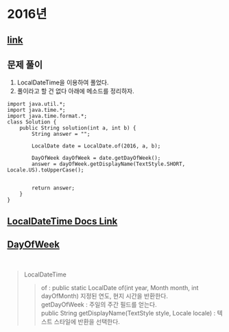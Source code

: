 # 2016년
## [link](https://school.programmers.co.kr/learn/courses/30/lessons/12901)


## 문제 풀이
1. LocalDateTime을 이용하여 풀었다. 
2. 풀이라고 할 건 없다 아래에 메소드를 정리하자.
```
import java.util.*;
import java.time.*;
import java.time.format.*;
class Solution {
    public String solution(int a, int b) {
        String answer = "";
        
        LocalDate date = LocalDate.of(2016, a, b);
        
        DayOfWeek dayOfWeek = date.getDayOfWeek();
        answer = dayOfWeek.getDisplayName(TextStyle.SHORT, Locale.US).toUpperCase();
        
        
        return answer;
    }
}
```

## [LocalDateTime Docs Link](https://docs.oracle.com/javase/8/docs/api/java/time/LocalDate.html)
## [DayOfWeek](https://docs.oracle.com/javase/8/docs/api/java/time/DayOfWeek.html)
<br>

> LocalDateTime 
>> of : public static LocalDate of(int year, Month month, int dayOfMonth) 지정된 연도, 현지 시간을 반환한다.<br>
>> getDayOfWeek : 주일의 주간 필드를 얻는다. <br>
>> public String getDisplayName(TextStyle style, Locale locale) : 텍스트 스타일에 반환을 선택한다.  